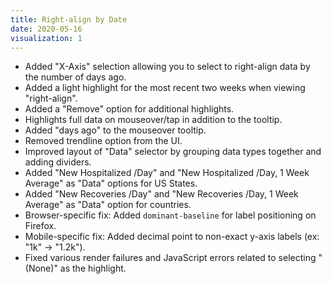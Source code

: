 ```yaml
---
title: Right-align by Date
date: 2020-05-16
visualization: 1
---
```


- Added "X-Axis" selection allowing you to select to right-align data by the number of days ago.
- Added a light highlight for the most recent two weeks when viewing "right-align".
- Added a "Remove" option for additional highlights.
- Highlights full data on mouseover/tap in addition to the tooltip.
- Added "days ago" to the mouseover tooltip.
- Removed trendline option from the UI.
- Improved layout of "Data" selector by grouping data types together and adding dividers.
- Added "New Hospitalized /Day" and "New Hospitalized /Day, 1 Week Average" as "Data" options for US States.
- Added "New Recoveries /Day" and "New Recoveries /Day, 1 Week Average" as "Data" option for countries.
- Browser-specific fix: Added `dominant-baseline` for label positioning on Firefox.
- Mobile-specific fix: Added decimal point to non-exact y-axis labels (ex: "1k" -> "1.2k").
- Fixed various render failures and JavaScript errors related to selecting "(None)" as the highlight.


